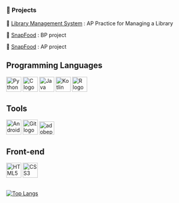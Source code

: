 ##
### 📂 Projects

📌 [Library Management System](https://github.com/omidreza-ghorbani/Library-Management) : AP Practice for Managing a Library

📌 [SnapFood](https://github.com/omidreza-ghorbani/Ap-project) : BP project

📌 [SnapFood](https://github.com/omidreza-ghorbani/Ap-project) : AP project

## Programming Languages
<p align="left">
  <!-- Python -->
  <img src="https://cdn.jsdelivr.net/gh/devicons/devicon/icons/python/python-original.svg" width="40" height="40" alt="Python logo" />
  
  <!-- C -->
  <img src="https://cdn.jsdelivr.net/gh/devicons/devicon/icons/c/c-original.svg" width="40" height="40" alt="C logo" />
  
  <!-- Java -->
  <img src="https://cdn.jsdelivr.net/gh/devicons/devicon/icons/java/java-original.svg" width="40" height="40" alt="Java logo" />

  <!-- Kotlin -->
  <img src="https://cdn.jsdelivr.net/gh/devicons/devicon/icons/kotlin/kotlin-original.svg" width="40" height="40" alt="Kotlin logo" />

  <!-- R -->
  <img src="https://cdn.jsdelivr.net/gh/devicons/devicon/icons/r/r-original.svg" width="40" height="40" alt="R logo" />
</p>

## Tools
<p align="left">
  <img src="https://cdn.jsdelivr.net/gh/devicons/devicon/icons/androidstudio/androidstudio-original.svg" width="40" height="40" alt="Android Studio logo" />

  <!-- Git -->
  <img src="https://cdn.jsdelivr.net/gh/devicons/devicon/icons/git/git-original.svg" width="40" height="40" alt="Git logo" />

  <!-- Photoshop -->
  <img src="https://skillicons.dev/icons?i=ps" height="35" alt="adobephotoshop logo" width="40" height="40" alt="Git logo"/>
</p>

## Front-end
<p align="left">
  <!-- HTML5 -->
  <img src="https://cdn.jsdelivr.net/gh/devicons/devicon/icons/html5/html5-original.svg" width="40" height="40" alt="HTML5 logo" />
  
  <!-- CSS3 -->
  <img src="https://cdn.jsdelivr.net/gh/devicons/devicon/icons/css3/css3-original.svg" width="40" height="40" alt="CSS3 logo" />
</p>

## 

[![Top Langs](https://github-readme-stats.vercel.app/api/top-langs/?username=omidreza-ghorbani&layout=compact&theme=radical&cache_seconds=30)](https://github.com/anuraghazra/github-readme-stats)



